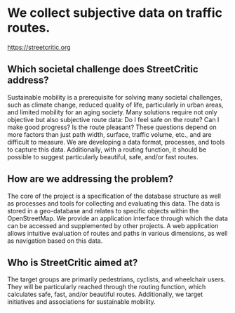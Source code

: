 # We collect subjective data on traffic routes.

https://streetcritic.org

## Which societal challenge does StreetCritic address?

Sustainable mobility is a prerequisite for solving many societal challenges,
such as climate change, reduced quality of life, particularly in urban areas,
and limited mobility for an aging society. Many solutions require not only
objective but also subjective route data: Do I feel safe on the route? Can I
make good progress? Is the route pleasant? These questions depend on more
factors than just path width, surface, traffic volume, etc., and are difficult
to measure. We are developing a data format, processes, and tools to capture
this data. Additionally, with a routing function, it should be possible to
suggest particularly beautiful, safe, and/or fast routes.

## How are we addressing the problem?

The core of the project is a specification of the database structure as well as
processes and tools for collecting and evaluating this data. The data is stored
in a geo-database and relates to specific objects within the OpenStreetMap. We
provide an application interface through which the data can be accessed and
supplemented by other projects. A web application allows intuitive evaluation of
routes and paths in various dimensions, as well as navigation based on this
data.

## Who is StreetCritic aimed at?

The target groups are primarily pedestrians, cyclists, and wheelchair users.
They will be particularly reached through the routing function, which calculates
safe, fast, and/or beautiful routes. Additionally, we target initiatives and
associations for sustainable mobility.
